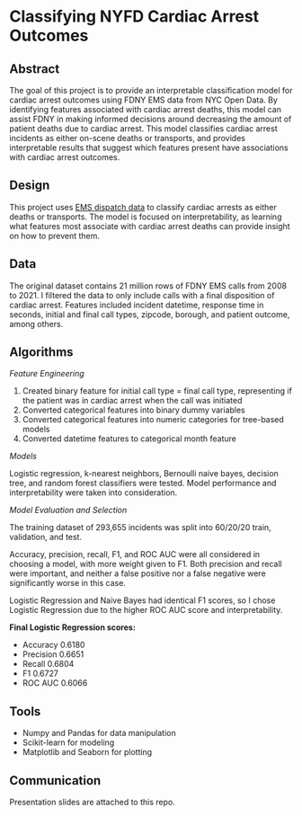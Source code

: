 # Classifying NYFD Cardiac Arrest Outcomes

## **Abstract**

The goal of this project is to provide an interpretable classification model for cardiac arrest outcomes using FDNY EMS data from NYC Open Data. By identifying features associated with cardiac arrest deaths, this model can assist FDNY in making informed decisions around decreasing the amount of patient deaths due to cardiac arrest. This model classifies cardiac arrest incidents as either on-scene deaths or transports, and provides interpretable results that suggest which features present have associations with cardiac arrest outcomes. 

## **Design**

This project uses [EMS dispatch data](https://data.cityofnewyork.us/Public-Safety/EMS-Incident-Dispatch-Data/76xm-jjuj) to classify cardiac arrests as either deaths or transports. The model is focused on interpretability, as learning what features most associate with cardiac arrest deaths can provide insight on how to prevent them.

## **Data**

The original dataset contains 21 million rows of FDNY EMS calls from 2008 to 2021. I filtered the data to only include calls with a final disposition of cardiac arrest. Features included incident datetime, response time in seconds, initial and final call types, zipcode, borough, and patient outcome, among others. 

## **Algorithms**

*Feature Engineering*

1. Created binary feature for initial call type = final call type, representing if the patient was in cardiac arrest when the call was initiated
2. Converted categorical features into binary dummy variables
3. Converted categorical features into numeric categories for tree-based models
4. Converted datetime features to categorical month feature

*Models*

Logistic regression, k-nearest neighbors, Bernoulli naive bayes, decision tree, and random forest classifiers were tested. Model performance and interpretability were taken into consideration.

*Model Evaluation and Selection*

The training dataset of 293,655 incidents was split into 60/20/20 train, validation, and test.

Accuracy, precision, recall, F1, and ROC AUC were all considered in choosing a model, with more weight given to F1. Both precision and recall were important, and neither a false positive nor a false negative were significantly worse in this case.

Logistic Regression and Naive Bayes had identical F1 scores, so I chose Logistic Regression due to the higher ROC AUC score and interpretability.

**Final Logistic Regression scores:** 

- Accuracy 0.6180
- Precision 0.6651
- Recall 0.6804
- F1 0.6727
- ROC AUC 0.6066

## **Tools**

- Numpy and Pandas for data manipulation
- Scikit-learn for modeling
- Matplotlib and Seaborn for plotting

## **Communication**

Presentation slides are attached to this repo.
